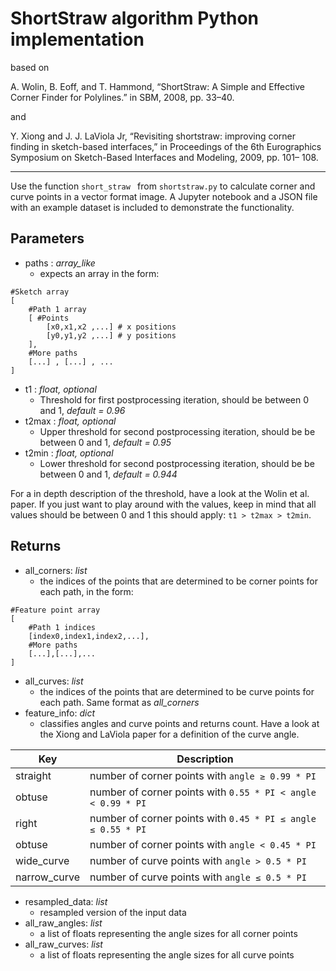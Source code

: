 # ShortStraw algorithm Python implementation

based on 

A. Wolin, B. Eoff, and T. Hammond, “ShortStraw: A Simple and Effective Corner Finder for Polylines.” in SBM, 2008, pp. 33–40.

and 

Y. Xiong and J. J. LaViola Jr, “Revisiting shortstraw: improving corner finding in sketch-based interfaces,” in Proceedings of the 6th Eurographics Symposium on Sketch-Based Interfaces and Modeling, 2009, pp. 101– 108.

---

Use the function `short_straw ` from `shortstraw.py` to calculate corner and curve points in a vector format image. A Jupyter notebook and a JSON file with an example dataset is included to demonstrate the functionality.

## Parameters
- paths : *array_like* 
  - expects an array in the form: 

``` 
#Sketch array 
[
    #Path 1 array
    [ #Points 
        [x0,x1,x2 ,...] # x positions 
        [y0,y1,y2 ,...] # y positions
    ],
    #More paths
    [...] , [...] , ...
]
```

- t1 : *float, optional*
  - Threshold for first postprocessing iteration, should be between 0 and 1, *default = 0.96*
- t2max : *float, optional*
  - Upper threshold for second postprocessing iteration, should be be between 0 and 1, *default = 0.95*
- t2min : *float, optional*
  - Lower threshold for second postprocessing iteration, should be be between 0 and 1, *default = 0.944* 

For a in depth description of the threshold, have a look at the Wolin et al. paper. If you just want to play around with the values, keep in mind that all values should be between 0 and 1 this should apply: `t1 > t2max > t2min`. 

## Returns

- all_corners: *list*
  - the indices of the points that are determined to be corner points for each path, in the form: 

```
#Feature point array
[
    #Path 1 indices
    [index0,index1,index2,...],
    #More paths 
    [...],[...],...
]
``` 
- all_curves: *list*
  - the indices of the points that are determined to be curve points for each path. Same format as *all_corners*
- feature_info: *dict*
  - classifies angles and curve points and returns count. Have a look at the Xiong and LaViola paper for a definition of the curve angle.

| Key | Description |
| --------- | --------- |
| straight | number of corner points with `angle ≥ 0.99 * PI` |
| obtuse | number of corner points with `0.55 * PI < angle < 0.99 * PI` |
| right | number of corner points with `0.45 * PI ≤ angle ≤ 0.55 * PI` | 
| obtuse | number of corner points with `angle < 0.45 * PI` |
| wide_curve | number of curve points with `angle > 0.5 * PI` |
| narrow_curve | number of curve points with `angle ≤ 0.5 * PI` |

- resampled_data: *list*
  - resampled version of the input data 
- all_raw_angles: *list*
  - a list of floats representing the angle sizes for all corner points 
- all_raw_curves: *list*
  - a list of floats representing the angle sizes for all curve points  




